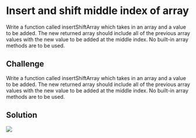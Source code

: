 # Insert and shift middle index of array

Write a function called insertShiftArray which takes in an array and a value to be added. The new returned array should include all of the previous array values with the new value to be added at the middle index. No built-in array methods are to be used.

## Challenge 

Write a function called insertShiftArray which takes in an array and a value to be added. The new returned array should include all of the previous array values with the new value to be added at the middle index. No built-in array methods are to be used.

## Solution

![](assets/shift-array.jpg)